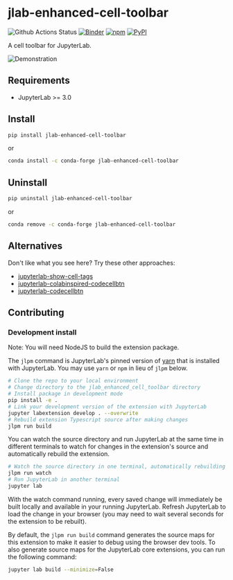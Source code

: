 # jlab-enhanced-cell-toolbar

![Github Actions Status](https://github.com/fcollonval/jlab-enhanced-cell-toolbar/workflows/Build/badge.svg) [![Binder](https://mybinder.org/badge_logo.svg)](https://mybinder.org/v2/gh/fcollonval/jlab-enhanced-cell-toolbar/main?urlpath=lab) [![npm](https://img.shields.io/npm/v/@jlab-enhanced/cell-toolbar)](https://www.npmjs.com/package/@jlab-enhanced/cell-toolbar) [![PyPI](https://img.shields.io/pypi/v/jlab-enhanced-cell-toolbar)](https://pypi.org/project/jlab-enhanced-cell-toolbar)

A cell toolbar for JupyterLab.

![Demonstration](https://raw/demo_cell_toolbar.gif)


## Requirements

* JupyterLab >= 3.0

## Install

```bash
pip install jlab-enhanced-cell-toolbar
```

or

```bash
conda install -c conda-forge jlab-enhanced-cell-toolbar
```

## Uninstall

```bash
pip uninstall jlab-enhanced-cell-toolbar
```

or

```bash
conda remove -c conda-forge jlab-enhanced-cell-toolbar
```


## Alternatives

Don't like what you see here? Try these other approaches:

- [jupyterlab-show-cell-tags](https://github.com/mje-nz/jupyterlab-show-cell-tags)
- [jupyterlab-colabinspired-codecellbtn](https://github.com/eddienko/jupyterlab-colabinspired-codecellbtn)
- [jupyterlab-codecellbtn](https://github.com/ibqn/jupyterlab-codecellbtn)

## Contributing

### Development install

Note: You will need NodeJS to build the extension package.

The `jlpm` command is JupyterLab's pinned version of
[yarn](https://yarnpkg.com/) that is installed with JupyterLab. You may use
`yarn` or `npm` in lieu of `jlpm` below.

```bash
# Clone the repo to your local environment
# Change directory to the jlab_enhanced_cell_toolbar directory
# Install package in development mode
pip install -e .
# Link your development version of the extension with JupyterLab
jupyter labextension develop . --overwrite
# Rebuild extension Typescript source after making changes
jlpm run build
```

You can watch the source directory and run JupyterLab at the same time in different terminals to watch for changes in the extension's source and automatically rebuild the extension.

```bash
# Watch the source directory in one terminal, automatically rebuilding when needed
jlpm run watch
# Run JupyterLab in another terminal
jupyter lab
```

With the watch command running, every saved change will immediately be built locally and available in your running JupyterLab. Refresh JupyterLab to load the change in your browser (you may need to wait several seconds for the extension to be rebuilt).

By default, the `jlpm run build` command generates the source maps for this extension to make it easier to debug using the browser dev tools. To also generate source maps for the JupyterLab core extensions, you can run the following command:

```bash
jupyter lab build --minimize=False
```
